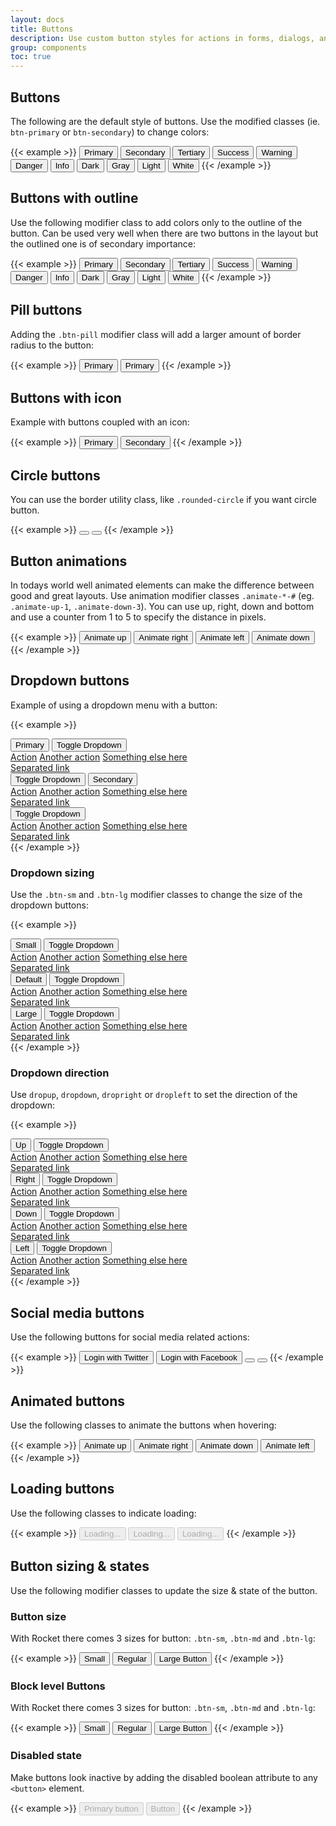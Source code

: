 ```yaml
---
layout: docs
title: Buttons
description: Use custom button styles for actions in forms, dialogs, and more with support for multiple sizes, states, and more.
group: components
toc: true
---
```


## Buttons

The following are the default style of buttons. Use the modified classes (ie. `btn-primary` or `btn-secondary`) to change colors:

{{< example >}}
<button class="btn mb-2 mr-2 btn-primary" type="button">Primary</button>
<button class="btn mb-2 mr-2 btn-secondary" type="button">Secondary</button>
<button class="btn mb-2 mr-2 btn-tertiary" type="button">Tertiary</button>
<button class="btn mb-2 mr-2 btn-success" type="button">Success</button>
<button class="btn mb-2 mr-2 btn-warning" type="button">Warning</button>
<button class="btn mb-2 mr-2 btn-danger" type="button">Danger</button>
<button class="btn mb-2 mr-2 btn-info" type="button">Info</button>
<button class="btn mb-2 mr-2 btn-dark" type="button">Dark</button>
<button class="btn mb-2 mr-2 btn-gray" type="button">Gray</button>
<button class="btn mb-2 mr-2 btn-light" type="button">Light</button>
<button class="btn mb-2 mr-2 btn-white" type="button">White</button>
{{< /example >}}

## Buttons with outline

Use the following modifier class to add colors only to the outline of the button. Can be used very well when there are two buttons in the layout but the outlined one is of secondary importance:

{{< example >}}
<button class="btn mb-2 mr-2 btn-outline-primary" type="button">Primary</button>
<button class="btn mb-2 mr-2 btn-outline-secondary" type="button">Secondary</button>
<button class="btn mb-2 mr-2 btn-outline-tertiary" type="button">Tertiary</button>
<button class="btn mb-2 mr-2 btn-outline-success" type="button">Success</button>
<button class="btn mb-2 mr-2 btn-outline-warning" type="button">Warning</button>
<button class="btn mb-2 mr-2 btn-outline-danger" type="button">Danger</button>
<button class="btn mb-2 mr-2 btn-outline-info" type="button">Info</button>
<button class="btn mb-2 mr-2 btn-outline-dark" type="button">Dark</button>
<button class="btn mb-2 mr-2 btn-outline-gray" type="button">Gray</button>
<button class="btn mb-2 mr-2 btn-outline-light" type="button">Light</button>
<button class="btn mb-2 mr-2 btn-outline-white" type="button">White</button>
{{< /example >}}

## Pill buttons

Adding the `.btn-pill` modifier class will add a larger amount of border radius to the button:

{{< example >}}
<button class="btn mb-2 mr-2 btn-pill btn-primary" type="button">Primary</button>
<button class="btn mb-2 mr-2 btn-pill btn-outline-primary" type="button">Primary</button>
{{< /example >}}

## Buttons with icon

Example with buttons coupled with an icon:

{{< example >}}
<button class="btn mb-2 mr-2 btn-outline-primary" type="button"><i class="far fa-heart mr-2"></i>Primary</button>
<button class="btn mb-2 mr-2 btn-outline-secondary" type="button"><i class="far fa-thumbs-up mr-2"></i>Secondary</button>
{{< /example >}}

## Circle buttons

You can use the border utility class, like `.rounded-circle` if you want circle button.

{{< example >}}
<button class="btn mb-2 mr-2 btn-icon-only btn-primary" type="button">
    <span class="btn-inner-icon"><i class="far fa-heart"></i></span>
</button>
<button class="btn mb-2 mr-2 btn-icon-only rounded-circle btn-primary" type="button">
    <span class="btn-inner-icon"><i class="far fa-thumbs-up"></i></span>
</button>
{{< /example >}}

## Button animations

In todays world well animated elements can make the difference between good and great layouts. Use animation modifier classes `.animate-*-#` (eg. `.animate-up-1`, `.animate-down-3`). You can use up, right, down and bottom and use a counter from 1 to 5 to specify the distance in pixels.

{{< example >}}
<button class="btn mb-2 mr-2 btn-primary animate-up-2" type="button">Animate up</button>
<button class="btn mb-2 mr-2 btn-secondary animate-right-3" type="button">Animate right</button>
<button class="btn mb-2 mr-2 btn-tertiary animate-left-3" type="button">Animate left</button>
<button class="btn mb-2 mr-2 btn-success animate-down-2" type="button">Animate down</button>
{{< /example >}}

## Dropdown buttons

Example of using a dropdown menu with a button:

{{< example >}}
<div class="btn-group mr-2 mb-2">
    <button type="button" class="btn btn-primary">Primary</button>
    <button type="button" class="btn btn-primary dropdown-toggle dropdown-toggle-split"
        data-toggle="dropdown" aria-haspopup="true" aria-expanded="false">
        <i class="fas fa-angle-down dropdown-arrow"></i>
        <span class="sr-only">Toggle Dropdown</span>
    </button>
    <div class="dropdown-menu">
        <a class="dropdown-item" href="#">Action</a>
        <a class="dropdown-item" href="#">Another action</a>
        <a class="dropdown-item" href="#">Something else here</a>
        <div class="dropdown-divider"></div>
        <a class="dropdown-item" href="#">Separated link</a>
    </div>
</div>
<div class="btn-group mr-2 mb-2">
    <button type="button" class="btn btn-secondary dropdown-toggle dropdown-toggle-split border-top-right-radius-0 border-bottom-right-radius-0"
        data-toggle="dropdown" aria-haspopup="true" aria-expanded="false">
        <i class="fas fa-angle-down dropdown-arrow"></i>
        <span class="sr-only">Toggle Dropdown</span>
    </button>
    <button type="button" class="btn btn-secondary">Secondary</button>
    <div class="dropdown-menu">
        <a class="dropdown-item" href="#">Action</a>
        <a class="dropdown-item" href="#">Another action</a>
        <a class="dropdown-item" href="#">Something else here</a>
        <div class="dropdown-divider"></div>
        <a class="dropdown-item" href="#">Separated link</a>
    </div>
</div>
<div class="btn-group mb-2 mr-2">
    <button type="button" class="btn btn-tertiary dropdown-toggle dropdown-toggle-split"
        data-toggle="dropdown" aria-haspopup="true" aria-expanded="false">
        <i class="fas fa-angle-down dropdown-arrow"></i>
        <span class="sr-only">Toggle Dropdown</span>
    </button>
    <div class="dropdown-menu">
        <a class="dropdown-item" href="#">Action</a>
        <a class="dropdown-item" href="#">Another action</a>
        <a class="dropdown-item" href="#">Something else here</a>
        <div class="dropdown-divider"></div>
        <a class="dropdown-item" href="#">Separated link</a>
    </div>
</div>
{{< /example >}}

### Dropdown sizing

Use the `.btn-sm` and `.btn-lg` modifier classes to change the size of the dropdown buttons:

{{< example >}}
<div class="btn-group mr-2 mb-2">
    <button type="button" class="btn btn-sm btn-primary">Small</button>
    <button type="button" class="btn btn-sm btn-primary dropdown-toggle dropdown-toggle-split" data-toggle="dropdown" aria-haspopup="true" aria-expanded="false">
        <i class="fas fa-angle-down dropdown-arrow"></i>
        <span class="sr-only">Toggle Dropdown</span>
    </button>
    <div class="dropdown-menu">
        <a class="dropdown-item" href="#">Action</a>
        <a class="dropdown-item" href="#">Another action</a>
        <a class="dropdown-item" href="#">Something else here</a>
        <div class="dropdown-divider"></div>
        <a class="dropdown-item" href="#">Separated link</a>
    </div>
</div>
<div class="btn-group mr-2 mb-2">
    <button type="button" class="btn btn-secondary">Default</button>
    <button type="button" class="btn btn-secondary dropdown-toggle dropdown-toggle-split mr-n1" data-toggle="dropdown" aria-haspopup="true" aria-expanded="false">
        <i class="fas fa-angle-down dropdown-arrow"></i>
        <span class="sr-only">Toggle Dropdown</span>
    </button>
    <div class="dropdown-menu">
        <a class="dropdown-item" href="#">Action</a>
        <a class="dropdown-item" href="#">Another action</a>
        <a class="dropdown-item" href="#">Something else here</a>
        <div class="dropdown-divider"></div>
        <a class="dropdown-item" href="#">Separated link</a>
    </div>
</div>
<div class="btn-group mb-2 mr-2">
    <button type="button" class="btn btn-lg btn-tertiary">Large</button>
    <button type="button" class="btn btn-lg btn-tertiary dropdown-toggle dropdown-toggle-split" data-toggle="dropdown" aria-haspopup="true" aria-expanded="false">
        <i class="fas fa-angle-down dropdown-arrow"></i>
        <span class="sr-only">Toggle Dropdown</span>
    </button>
    <div class="dropdown-menu">
        <a class="dropdown-item" href="#">Action</a>
        <a class="dropdown-item" href="#">Another action</a>
        <a class="dropdown-item" href="#">Something else here</a>
        <div class="dropdown-divider"></div>
        <a class="dropdown-item" href="#">Separated link</a>
    </div>
</div>
{{< /example >}}

### Dropdown direction

Use `dropup`, `dropdown`, `dropright` or `dropleft` to set the direction of the dropdown:

{{< example >}}
<div class="btn-group dropup mb-2 mr-2">
    <button type="button" class="btn btn-primary">Up</button>
    <button type="button" class="btn btn-primary dropdown-toggle dropdown-toggle-split" data-toggle="dropdown" aria-haspopup="true" aria-expanded="false">
        <i class="fas fa-angle-up dropdown-arrow"></i>
        <span class="sr-only">Toggle Dropdown</span>
    </button>
    <div class="dropdown-menu">
        <a class="dropdown-item" href="#">Action</a>
        <a class="dropdown-item" href="#">Another action</a>
        <a class="dropdown-item" href="#">Something else here</a>
        <div class="dropdown-divider"></div>
        <a class="dropdown-item" href="#">Separated link</a>
    </div>
</div>
<div class="btn-group dropright mb-2 mr-2">
    <button type="button" class="btn btn-primary">Right</button>
    <button type="button" class="btn btn-primary dropdown-toggle dropdown-toggle-split" data-toggle="dropdown" aria-haspopup="true" aria-expanded="false">
        <i class="fas fa-angle-right dropdown-arrow"></i>
        <span class="sr-only">Toggle Dropdown</span>
    </button>
    <div class="dropdown-menu">
        <a class="dropdown-item" href="#">Action</a>
        <a class="dropdown-item" href="#">Another action</a>
        <a class="dropdown-item" href="#">Something else here</a>
        <div class="dropdown-divider"></div>
        <a class="dropdown-item" href="#">Separated link</a>
    </div>
</div>
<div class="btn-group mb-2 mr-2">
    <button type="button" class="btn btn-primary">Down</button>
    <button type="button" class="btn btn-primary dropdown-toggle dropdown-toggle-split" data-toggle="dropdown" aria-haspopup="true" aria-expanded="false">
        <i class="fas fa-angle-down dropdown-arrow"></i>
        <span class="sr-only">Toggle Dropdown</span>
    </button>
    <div class="dropdown-menu">
        <a class="dropdown-item" href="#">Action</a>
        <a class="dropdown-item" href="#">Another action</a>
        <a class="dropdown-item" href="#">Something else here</a>
        <div class="dropdown-divider"></div>
        <a class="dropdown-item" href="#">Separated link</a>
    </div>
</div>
<div class="btn-group dropleft mb-2 mr-2">
    <button type="button" class="btn btn-primary">Left</button>
    <button type="button" class="btn btn-primary dropdown-toggle dropdown-toggle-split mr-n1" data-toggle="dropdown" aria-haspopup="true" aria-expanded="false">
        <i class="fas fa-angle-left dropdown-arrow"></i>
        <span class="sr-only">Toggle Dropdown</span>
    </button>
    <div class="dropdown-menu">
        <a class="dropdown-item" href="#">Action</a>
        <a class="dropdown-item" href="#">Another action</a>
        <a class="dropdown-item" href="#">Something else here</a>
        <div class="dropdown-divider"></div>
        <a class="dropdown-item" href="#">Separated link</a>
    </div>
</div>
{{< /example >}}

## Social media buttons

Use the following buttons for social media related actions:

{{< example >}}
<button class="btn mb-2 mr-2 btn-icon btn-twitter" type="button">
    <span class="btn-inner-icon"><i class="fab fa-twitter"></i></span>
    <span class="btn-inner-text">Login with Twitter</span>
</button>
<button class="btn mb-2 mr-2 btn-icon btn-pill btn-facebook" type="button">
    <span class="btn-inner-icon"><i class="fab fa-twitter"></i></span>
    <span class="btn-inner-text">Login with Facebook</span>
</button>
<button class="btn mb-2 mr-2 btn-icon-only btn-github" type="button">
    <span class="btn-inner-icon"><i class="fab fa-github"></i></span>
</button>
<button class="btn mb-2 mr-2 btn-icon-only btn-pill btn-dribbble" type="button">
    <span class="btn-inner-icon"><i class="fab fa-dribbble"></i></span>
</button>
{{< /example >}}

## Animated buttons

Use the following classes to animate the buttons when hovering:

{{< example >}}
<button class="btn btn-secondary animate-up-2" type="button">Animate up</button>
<button class="btn btn-secondary animate-right-3" type="button">Animate right</button>
<button class="btn btn-secondary animate-down-2" type="button">Animate down</button>
<button class="btn btn-secondary animate-left-3" type="button">Animate left</button>
{{< /example >}}

## Loading buttons

Use the following classes to indicate loading:

{{< example >}}
<button class="btn btn-primary" type="button" disabled>
    <span class="spinner-border spinner-border-sm" role="status" aria-hidden="true"></span>
    <span class="sr-only">Loading...</span>
</button>
<button class="btn btn-primary" type="button" disabled>
    <span class="spinner-border spinner-border-sm" role="status" aria-hidden="true"></span>
    <span class="ml-1">Loading...</span>
</button>
<button class="btn btn-secondary" type="button" disabled>
    <span class="ml-1">Loading...</span>
    <span class="spinner-border spinner-border-sm" role="status" aria-hidden="true"></span>
</button>
{{< /example >}}

## Button sizing & states

Use the following modifier classes to update the size & state of the button.

### Button size

With Rocket there comes 3 sizes for button: `.btn-sm`, `.btn-md` and `.btn-lg`:

{{< example >}}
<button class="btn mb-2 mr-2 btn-sm btn-primary" type="button">Small</button>
<button class="btn mb-2 mr-2 btn-primary" type="button">Regular</button>
<button class="btn mb-2 mr-2 btn-lg btn-primary" type="button">Large Button</button>
{{< /example >}}

### Block level Buttons

With Rocket there comes 3 sizes for button: `.btn-sm`, `.btn-md` and `.btn-lg`:

{{< example >}}
<button class="btn mb-2 mr-2 btn-sm btn-primary" type="button">Small</button>
<button class="btn mb-2 mr-2 btn-primary" type="button">Regular</button>
<button class="btn mb-2 mr-2 btn-lg btn-primary" type="button">Large Button</button>
{{< /example >}}

### Disabled state

Make buttons look inactive by adding the disabled boolean attribute to any `<button>` element.

{{< example >}}
<button type="button" class="btn mb-2 mr-2 btn-primary" disabled>Primary button</button>
<button type="button" class="btn mb-2 mr-2 btn-secondary" disabled>Button</button>
{{< /example >}}
